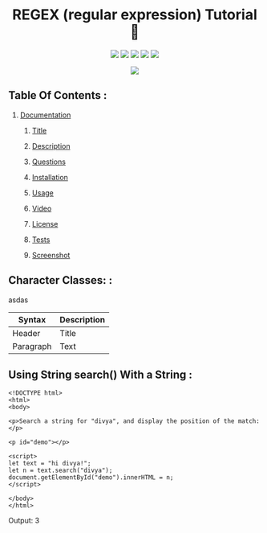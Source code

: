 
 
<h1 align="center">REGEX (regular expression) Tutorial👋</h1>

<p align="center">
    <img src="https://img.shields.io/github/repo-size/divyakrishnan15/regex_tutorial" />
    <img src="https://img.shields.io/github/languages/top/divyakrishnan15/regex_tutorial"  />
    <img src="https://img.shields.io/github/issues/divyakrishnan15/regex_tutorial" />
    <img src="https://img.shields.io/github/last-commit/divyakrishnan15/regex_tutorial" >
    <a href="https://github.com/divyakrishnan15"><img src="https://img.shields.io/github/followers/divyakrishnan15?style=social" target="_blank" /></a
</p>
  
<p align="center">
    <img src="https://img.shields.io/badge/regex"  />
</p>

 ## Table Of Contents : 
 1.  [Documentation](#documentation) 

        1.  [Title](#Title) 

        2.  [Description](#Description) 

        3.  [Questions](#Questions) 

        4.  [Installation](#Installation) 

        5.  [Usage](#Usage) 

        6.  [Video](#Video) 

        7.  [License](#License) 

        8. [Tests](#Tests) 

        9. [Screenshot](#screenshot) 
 
 ## Character Classes: :  
 <a name="Description"></a>
asdas

| Syntax      | Description |
| ----------- | ----------- |
| Header      | Title       |
| Paragraph   | Text        |



 ## Using String search() With a String :  
 <a name="Installation"></a> 
```shell
<!DOCTYPE html>
<html>
<body>

<p>Search a string for "divya", and display the position of the match:</p>

<p id="demo"></p>

<script>
let text = "hi divya!"; 
let n = text.search("divya");
document.getElementById("demo").innerHTML = n;
</script>

</body>
</html>
```

Output:
3
